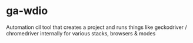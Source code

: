 # ga-wdio
Automation cil tool that creates a project and runs things like geckodriver / chromedriver internally for various stacks, browsers &amp; modes

